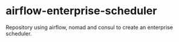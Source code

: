 # airflow-enterprise-scheduler

Repository using airflow, nomad and consul to create an enterprise scheduler.